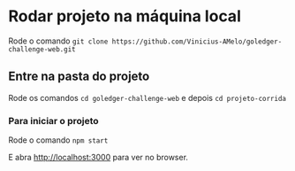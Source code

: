 # Rodar projeto na máquina local

Rode o comando `git clone https://github.com/Vinicius-AMelo/goledger-challenge-web.git`

## Entre na pasta do projeto

Rode os comandos `cd goledger-challenge-web` e depois `cd projeto-corrida`

### Para iniciar o projeto
Rode o comando `npm start`

E abra [http://localhost:3000](http://localhost:3000) para ver no browser.
